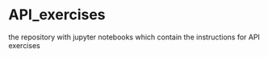 # API_exercises
the repository with jupyter notebooks which contain the instructions for API exercises
